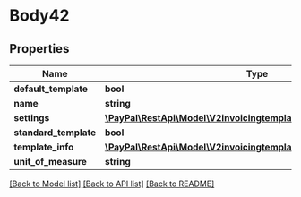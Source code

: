# Body42

## Properties
Name | Type | Description | Notes
------------ | ------------- | ------------- | -------------
**default_template** | **bool** |  | [optional] 
**name** | **string** |  | [optional] 
**settings** | [**\PayPal\RestApi\Model\V2invoicingtemplatesSettings**](V2invoicingtemplatesSettings.md) |  | [optional] 
**standard_template** | **bool** |  | [optional] 
**template_info** | [**\PayPal\RestApi\Model\V2invoicingtemplatestemplateIdTemplateInfo**](V2invoicingtemplatestemplateIdTemplateInfo.md) |  | [optional] 
**unit_of_measure** | **string** |  | [optional] 

[[Back to Model list]](../README.md#documentation-for-models) [[Back to API list]](../README.md#documentation-for-api-endpoints) [[Back to README]](../README.md)


